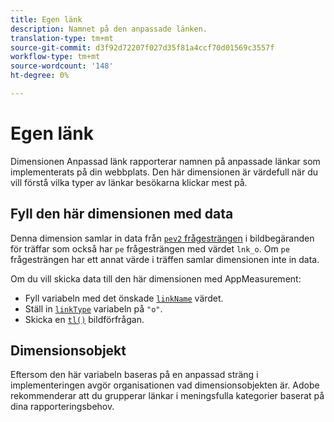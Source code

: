 ```yaml
---
title: Egen länk
description: Namnet på den anpassade länken.
translation-type: tm+mt
source-git-commit: d3f92d72207f027d35f81a4ccf70d01569c3557f
workflow-type: tm+mt
source-wordcount: '148'
ht-degree: 0%

---
```



# Egen länk

Dimensionen Anpassad länk rapporterar namnen på anpassade länkar som implementerats på din webbplats. Den här dimensionen är värdefull när du vill förstå vilka typer av länkar besökarna klickar mest på.

## Fyll den här dimensionen med data

Denna dimension samlar in data från [`pev2` frågesträngen](/help/implement/validate/query-parameters.md) i bildbegäranden för träffar som också har `pe` frågesträngen med värdet `lnk_o`. Om `pe` frågesträngen har ett annat värde i träffen samlar dimensionen inte in data.

Om du vill skicka data till den här dimensionen med AppMeasurement:

* Fyll variabeln med det önskade [`linkName`](/help/implement/vars/config-vars/linkname.md) värdet.
* Ställ in [`linkType`](/help/implement/vars/config-vars/linktype.md) variabeln på `"o"`.
* Skicka en [`tl()`](/help/implement/vars/functions/tl-method.md) bildförfrågan.

## Dimensionsobjekt

Eftersom den här variabeln baseras på en anpassad sträng i implementeringen avgör organisationen vad dimensionsobjekten är. Adobe rekommenderar att du grupperar länkar i meningsfulla kategorier baserat på dina rapporteringsbehov.
